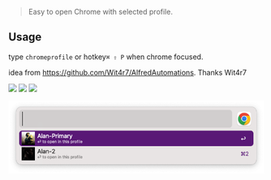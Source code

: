 > Easy to open Chrome with selected profile.


## Usage

type `chromeprofile` or hotkey`⌘ ⇧ P` when chrome focused.



idea from https://github.com/Wit4r7/AlfredAutomations. Thanks Wit4r7



![](https://img.shields.io/badge/version-v0.3-green?style=for-the-badge)
[![](https://img.shields.io/badge/download-click-blue?style=for-the-badge)](https://github.com/alanhg/alfred-workflows/raw/master/open-chrome-profile/Open%20Chrome%20Profile.alfredworkflow)
[![](https://img.shields.io/badge/plist-link-important?style=for-the-badge)](https://raw.githubusercontent.com/alanhg/alfred-workflows/master/open-chrome-profile/src/info.plist)



<!-- more -->

![screenshot.png](./screenshot.png)
